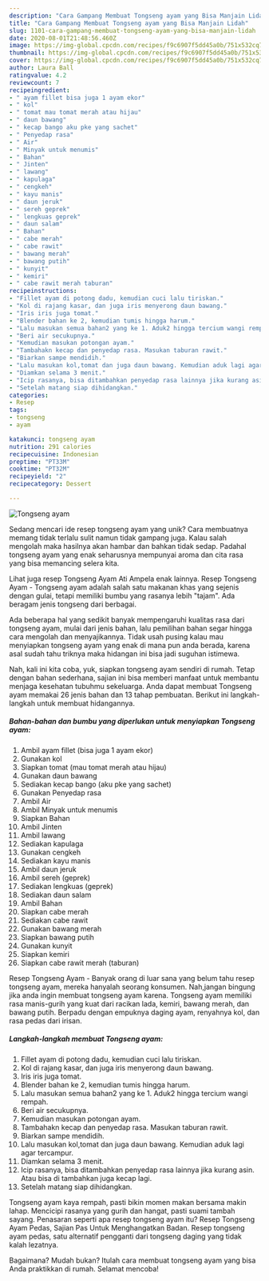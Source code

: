 ```yaml
---
description: "Cara Gampang Membuat Tongseng ayam yang Bisa Manjain Lidah"
title: "Cara Gampang Membuat Tongseng ayam yang Bisa Manjain Lidah"
slug: 1101-cara-gampang-membuat-tongseng-ayam-yang-bisa-manjain-lidah
date: 2020-08-01T21:48:56.460Z
image: https://img-global.cpcdn.com/recipes/f9c6907f5dd45a0b/751x532cq70/tongseng-ayam-foto-resep-utama.jpg
thumbnail: https://img-global.cpcdn.com/recipes/f9c6907f5dd45a0b/751x532cq70/tongseng-ayam-foto-resep-utama.jpg
cover: https://img-global.cpcdn.com/recipes/f9c6907f5dd45a0b/751x532cq70/tongseng-ayam-foto-resep-utama.jpg
author: Laura Ball
ratingvalue: 4.2
reviewcount: 7
recipeingredient:
- " ayam fillet bisa juga 1 ayam ekor"
- " kol"
- " tomat mau tomat merah atau hijau"
- " daun bawang"
- " kecap bango aku pke yang sachet"
- " Penyedap rasa"
- " Air"
- " Minyak untuk menumis"
- " Bahan"
- " Jinten"
- " lawang"
- " kapulaga"
- " cengkeh"
- " kayu manis"
- " daun jeruk"
- " sereh geprek"
- " lengkuas geprek"
- " daun salam"
- " Bahan"
- " cabe merah"
- " cabe rawit"
- " bawang merah"
- " bawang putih"
- " kunyit"
- " kemiri"
- " cabe rawit merah taburan"
recipeinstructions:
- "Fillet ayam di potong dadu, kemudian cuci lalu tiriskan."
- "Kol di rajang kasar, dan juga iris menyerong daun bawang."
- "Iris iris juga tomat."
- "Blender bahan ke 2, kemudian tumis hingga harum."
- "Lalu masukan semua bahan2 yang ke 1. Aduk2 hingga tercium wangi rempah."
- "Beri air secukupnya."
- "Kemudian masukan potongan ayam."
- "Tambahakn kecap dan penyedap rasa. Masukan taburan rawit."
- "Biarkan sampe mendidih."
- "Lalu masukan kol,tomat dan juga daun bawang. Kemudian aduk lagi agar tercampur."
- "Diamkan selama 3 menit."
- "Icip rasanya, bisa ditambahkan penyedap rasa lainnya jika kurang asin. Atau bisa di tambahkan juga kecap lagi."
- "Setelah matang siap dihidangkan."
categories:
- Resep
tags:
- tongseng
- ayam

katakunci: tongseng ayam 
nutrition: 291 calories
recipecuisine: Indonesian
preptime: "PT33M"
cooktime: "PT32M"
recipeyield: "2"
recipecategory: Dessert

---
```



![Tongseng ayam](https://img-global.cpcdn.com/recipes/f9c6907f5dd45a0b/751x532cq70/tongseng-ayam-foto-resep-utama.jpg)

Sedang mencari ide resep tongseng ayam yang unik? Cara membuatnya memang tidak terlalu sulit namun tidak gampang juga. Kalau salah mengolah maka hasilnya akan hambar dan bahkan tidak sedap. Padahal tongseng ayam yang enak seharusnya mempunyai aroma dan cita rasa yang bisa memancing selera kita.

Lihat juga resep Tongseng Ayam Ati Ampela enak lainnya. Resep Tongseng Ayam - Tongseng ayam adalah salah satu makanan khas yang sejenis dengan gulai, tetapi memiliki bumbu yang rasanya lebih &#34;tajam&#34;. Ada beragam jenis tongseng dari berbagai.

Ada beberapa hal yang sedikit banyak mempengaruhi kualitas rasa dari tongseng ayam, mulai dari jenis bahan, lalu pemilihan bahan segar hingga cara mengolah dan menyajikannya. Tidak usah pusing kalau mau menyiapkan tongseng ayam yang enak di mana pun anda berada, karena asal sudah tahu triknya maka hidangan ini bisa jadi suguhan istimewa.


Nah, kali ini kita coba, yuk, siapkan tongseng ayam sendiri di rumah. Tetap dengan bahan sederhana, sajian ini bisa memberi manfaat untuk membantu menjaga kesehatan tubuhmu sekeluarga. Anda dapat membuat Tongseng ayam memakai 26 jenis bahan dan 13 tahap pembuatan. Berikut ini langkah-langkah untuk membuat hidangannya.

<!--inarticleads1-->

##### Bahan-bahan dan bumbu yang diperlukan untuk menyiapkan Tongseng ayam:

1. Ambil  ayam fillet (bisa juga 1 ayam ekor)
1. Gunakan  kol
1. Siapkan  tomat (mau tomat merah atau hijau)
1. Gunakan  daun bawang
1. Sediakan  kecap bango (aku pke yang sachet)
1. Gunakan  Penyedap rasa
1. Ambil  Air
1. Ambil  Minyak untuk menumis
1. Siapkan  Bahan
1. Ambil  Jinten
1. Ambil  lawang
1. Sediakan  kapulaga
1. Gunakan  cengkeh
1. Sediakan  kayu manis
1. Ambil  daun jeruk
1. Ambil  sereh (geprek)
1. Sediakan  lengkuas (geprek)
1. Sediakan  daun salam
1. Ambil  Bahan
1. Siapkan  cabe merah
1. Sediakan  cabe rawit
1. Gunakan  bawang merah
1. Siapkan  bawang putih
1. Gunakan  kunyit
1. Siapkan  kemiri
1. Siapkan  cabe rawit merah (taburan)


Resep Tongseng Ayam - Banyak orang di luar sana yang belum tahu resep tongseng ayam, mereka hanyalah seorang konsumen. Nah,jangan bingung jika anda ingin membuat tongseng ayam karena. Tongseng ayam memiliki rasa manis-gurih yang kuat dari racikan lada, kemiri, bawang merah, dan bawang putih. Berpadu dengan empuknya daging ayam, renyahnya kol, dan rasa pedas dari irisan. 

<!--inarticleads2-->

##### Langkah-langkah membuat Tongseng ayam:

1. Fillet ayam di potong dadu, kemudian cuci lalu tiriskan.
1. Kol di rajang kasar, dan juga iris menyerong daun bawang.
1. Iris iris juga tomat.
1. Blender bahan ke 2, kemudian tumis hingga harum.
1. Lalu masukan semua bahan2 yang ke 1. Aduk2 hingga tercium wangi rempah.
1. Beri air secukupnya.
1. Kemudian masukan potongan ayam.
1. Tambahakn kecap dan penyedap rasa. Masukan taburan rawit.
1. Biarkan sampe mendidih.
1. Lalu masukan kol,tomat dan juga daun bawang. Kemudian aduk lagi agar tercampur.
1. Diamkan selama 3 menit.
1. Icip rasanya, bisa ditambahkan penyedap rasa lainnya jika kurang asin. Atau bisa di tambahkan juga kecap lagi.
1. Setelah matang siap dihidangkan.


Tongseng ayam kaya rempah, pasti bikin momen makan bersama makin lahap. Mencicipi rasanya yang gurih dan hangat, pasti suami tambah sayang. Penasaran seperti apa resep tongseng ayam itu? Resep Tongseng Ayam Pedas, Sajian Pas Untuk Menghangatkan Badan. Resep tongseng ayam pedas, satu alternatif pengganti dari tongseng daging yang tidak kalah lezatnya. 

Bagaimana? Mudah bukan? Itulah cara membuat tongseng ayam yang bisa Anda praktikkan di rumah. Selamat mencoba!
